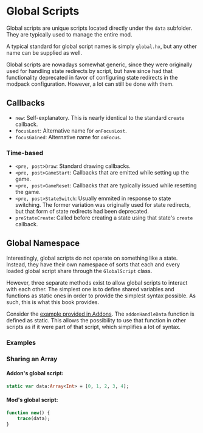 # Global Scripts

Global scripts are unique scripts located directly under the `data` subfolder.
They are typically used to manage the entire mod.

A typical standard for global script names is simply `global.hx`, but any other
name can be supplied as well.

Global scripts are nowadays somewhat generic, since they were originally used
for handling state redirects by script, but have since had that functionality
deprecated in favor of configuring state redirects in the modpack
configuration. However, a lot can still be done with them.

## Callbacks

* `new`: Self-explanatory. This is nearly identical to the standard `create`
  callback.
* `focusLost`: Alternative name for `onFocusLost`.
* `focusGained`: Alternative name for `onFocus`.

### Time-based

* `<pre, post>Draw`: Standard drawing callbacks.
* `<pre, post>GameStart`: Callbacks that are emitted while setting up the game.
* `<pre, post>GameReset`: Callbacks that are typically issued while resetting
  the game.
* `<pre, post>StateSwitch`: Usually emmited in response to state switching.
  The former variation was originally used for state redirects, but that form
  of state redirects had been deprecated.
* `preStateCreate`: Called before creating a state using that state's `create`
  callback.

## Global Namespace

Interestingly, global scripts do not operate on something like a state.
Instead, they have their own namespace of sorts that each and every loaded
global script share through the `GlobalScript` class.

However, three separate methods exist to allow global scripts to interact with
each other. The simplest one is to define shared variables and functions as
static ones in order to provide the simplest syntax possible. As such, this
is what this book provides.

Consider the [example provided in Addons](../modpacks/addons.md#examples).
The `addonHandleData` function is defined as static. This allows the
possibility to use that function in other scripts as if it were part of that
script, which simplifies a lot of syntax.

### Examples

### Sharing an Array

#### Addon's global script:

```haxe
static var data:Array<Int> = [0, 1, 2, 3, 4];
```

#### Mod's global script:

```haxe
function new() {
    trace(data);
}
```
